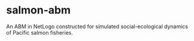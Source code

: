 # salmon-abm
An ABM in NetLogo constructed for simulated social-ecological dynamics of Pacific salmon fisheries.
